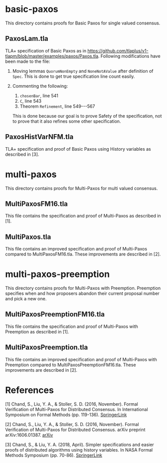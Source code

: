 # basic-paxos
This directory contains proofs for Basic Paxos for single valued consensus.

## PaxosLam.tla
TLA+ specification of Basic Paxos as in
<https://github.com/tlaplus/v1-tlapm/blob/master/examples/paxos/Paxos.tla>.
Following modifications have been made to the file:

1. Moving lemmas `QuorumNonEmpty` and `NoneNotAValue` after definition of
   `Spec`. This is done to get true specification line count easily.
      
2. Commenting the following:
     1. `chosenBar`, line 541
     2. `C`, line 543
     3. Theorem `Refinement`, line 549---567
      
   This is done because our goal is to prove Safety of the specification,
   not to prove that it also refines some other specification.
   
## PaxosHistVarNFM.tla
TLA+ specification and proof of Basic Paxos using History variables as described in \[3\].

# multi-paxos
This directory contains proofs for Multi-Paxos for multi valued consensus.

## MultiPaxosFM16.tla
This file contains the specification and proof of Multi-Paxos as described in \[1\].

## MultiPaxos.tla
This file contains an improved specification and proof of Multi-Paxos compared to MultiPaxosFM16.tla. These improvements are described in \[2\].

# multi-paxos-preemption
This directory contains proofs for Multi-Paxos with Preemption. Preemption specifies when and how proposers abandon their current proposal number and pick a new one.

## MultiPaxosPreemptionFM16.tla
This file contains the specification and proof of Multi-Paxos with Preemption
as described in \[1\].

## MultiPaxosPreemption.tla
This file contains an improved specification and proof of Multi-Paxos with Preemption compared to MultiPaxosPreemptionFM16.tla. These improvements are described in \[2\].

# References
\[1\] Chand, S., Liu, Y. A., & Stoller, S. D. (2016, November). Formal Verification of Multi-Paxos for Distributed Consensus. In International Symposium on Formal Methods (pp. 119-136). [SpringerLink](https://link.springer.com/chapter/10.1007/978-3-319-48989-6_8)

\[2\] Chand, S., Liu, Y. A., & Stoller, S. D. (2016, November). Formal Verification of Multi-Paxos for Distributed Consensus. arXiv preprint arXiv:1606.01387. [arXiv](https://arxiv.org/abs/1606.01387)

\[3\] Chand, S., & Liu, Y. A. (2018, April). Simpler specifications and easier proofs of distributed algorithms using history variables. In NASA Formal Methods Symposium (pp. 70-86). [SpringerLink](https://link.springer.com/chapter/10.1007/978-3-319-77935-5_5)
